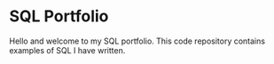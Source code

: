 # SQL Portfolio
Hello and welcome to my SQL portfolio. This code repository contains examples of SQL I have written. 
